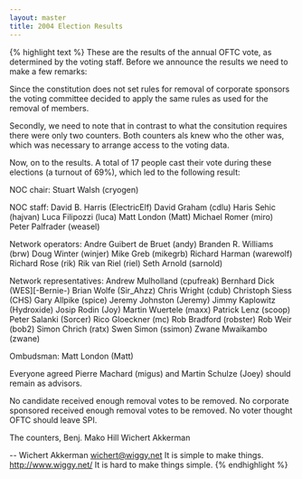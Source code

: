 ```yaml
---
layout: master
title: 2004 Election Results
---
```

{% highlight text %}
These are the results of the annual OFTC vote, as determined by the 
voting staff. Before we announce the results we need to make a
few remarks:

Since the constitution does not set rules for removal of corporate
sponsors the voting committee decided to apply the same rules as used
for the removal of members.

Secondly, we need to note that in contrast to what the consitution
requires there were only two counters. Both counters als knew who the
other was, which was necessary to arrange access to the voting data. 

Now, on to the results. A total of 17 people cast their vote during these
elections (a turnout of 69%), which led to the following result:

NOC chair: Stuart Walsh (cryogen)

NOC staff:
	David B. Harris (ElectricElf)
	David Graham (cdlu)
	Haris Sehic (hajvan)
	Luca Filipozzi (luca)
	Matt London (Matt)
	Michael Romer (miro)
	Peter Palfrader (weasel)

Network operators:
	Andre Guibert de Bruet (andy)
	Branden R. Williams (brw)
	Doug Winter (winjer)
	Mike Greb (mikegrb)
	Richard Harman (warewolf)
	Richard Rose (rik)
	Rik van Riel (riel)
	Seth Arnold (sarnold)

Network representatives:
	Andrew Mulholland (cpufreak)
	Bernhard Dick (WES][-Bernie-)
	Brian Wolfe (Sir_Ahzz)
	Chris Wright (cdub)
	Christoph Siess (CHS)
	Gary Allpike (spice)
	Jeremy Johnston (Jeremy)
	Jimmy Kaplowitz (Hydroxide)
	Josip Rodin (Joy)
	Martin Wuertele (maxx)
	Patrick Lenz (scoop)
	Peter Salanki (Sorcer)
	Rico Gloeckner (mc)
	Rob Bradford (robster)
	Rob Weir (bob2)
	Simon Chrich (ratx)
	Swen Simon (ssimon)
	Zwane Mwaikambo (zwane)

Ombudsman: Matt London (Matt)

Everyone agreed Pierre Machard (migus) and Martin Schulze (Joey) should
remain as advisors.

No candidate received enough removal votes to be removed.
No corporate sponsored received enough removal votes to be removed.
No voter thought OFTC should leave SPI.


The counters,
  Benj. Mako Hill
  Wichert Akkerman

-- 
Wichert Akkerman <wichert@wiggy.net>    It is simple to make things.
http://www.wiggy.net/                   It is hard to make things simple.
{% endhighlight %}
